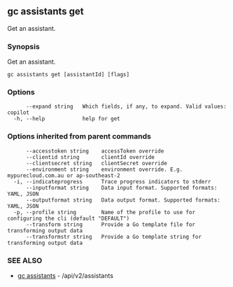 ## gc assistants get

Get an assistant.

### Synopsis

Get an assistant.

```
gc assistants get [assistantId] [flags]
```

### Options

```
      --expand string   Which fields, if any, to expand. Valid values: copilot
  -h, --help            help for get
```

### Options inherited from parent commands

```
      --accesstoken string    accessToken override
      --clientid string       clientId override
      --clientsecret string   clientSecret override
      --environment string    environment override. E.g. mypurecloud.com.au or ap-southeast-2
  -i, --indicateprogress      Trace progress indicators to stderr
      --inputformat string    Data input format. Supported formats: YAML, JSON
      --outputformat string   Data output format. Supported formats: YAML, JSON
  -p, --profile string        Name of the profile to use for configuring the cli (default "DEFAULT")
      --transform string      Provide a Go template file for transforming output data
      --transformstr string   Provide a Go template string for transforming output data
```

### SEE ALSO

* [gc assistants](gc_assistants.html)	 - /api/v2/assistants


